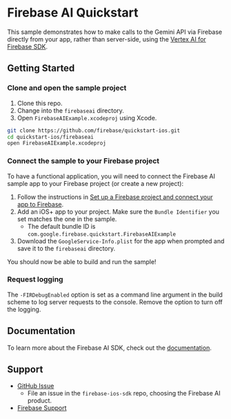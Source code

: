 # Firebase AI Quickstart

This sample demonstrates how to make calls to the Gemini API via Firebase directly
from your app, rather than server-side, using the
[Vertex AI for Firebase SDK](https://firebase.google.com/docs/vertex-ai/get-started?platform=ios).

## Getting Started

### Clone and open the sample project

1. Clone this repo.
1. Change into the `firebaseai` directory.
1. Open `FirebaseAIExample.xcodeproj` using Xcode.

```bash
git clone https://github.com/firebase/quickstart-ios.git
cd quickstart-ios/firebaseai
open FirebaseAIExample.xcodeproj
```

### Connect the sample to your Firebase project

To have a functional application, you will need to connect the Firebase AI
sample app to your Firebase project (or create a new project):

1. Follow the instructions in
   [Set up a Firebase project and connect your app to Firebase](https://firebase.google.com/docs/vertex-ai/get-started?platform=ios#set-up-firebase).
2. Add an iOS+ app to your project. Make sure the `Bundle Identifier` you set
   matches the one in the sample.
     - The default bundle ID is `com.google.firebase.quickstart.FirebaseAIExample`
3. Download the `GoogleService-Info.plist` for the app when prompted and save
   it to the `firebaseai` directory.

You should now be able to build and run the sample!

### Request logging

The `-FIRDebugEnabled` option is set as a command line argument in the build
scheme to log server requests to the console. Remove the option to turn off the
logging.

## Documentation

To learn more about the Firebase AI SDK, check out the
[documentation](https://firebase.google.com/docs/vertex-ai).

## Support

- [GitHub Issue](https://github.com/firebase/firebase-ios-sdk/issues/new/choose)
  - File an issue in the `firebase-ios-sdk` repo, choosing the Firebase AI product.
- [Firebase Support](https://firebase.google.com/support/)
